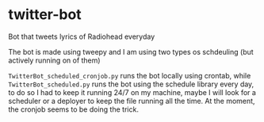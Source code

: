 # twitter-bot
Bot that tweets lyrics of Radiohead everyday


The bot is made using tweepy and I am using two types os schdeuling (but actively running on of them)

`TwitterBot_scheduled_cronjob.py` runs the bot locally using crontab, while `TwitterBot_scheduled.py` runs the bot using the schedule library every day, to do so I had to keep it running 24/7 on my machine, maybe I will look for a scheduler or a deployer to keep the file running all the time. At the moment, the cronjob seems to be doing the trick.


